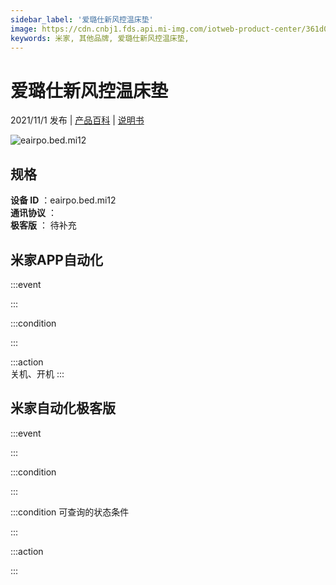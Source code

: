 ```yaml
---
sidebar_label: '爱璐仕新风控温床垫'
image: https://cdn.cnbj1.fds.api.mi-img.com/iotweb-product-center/361d0ed568a4537a3a72cc5951725b28_1634023450573.png?GalaxyAccessKeyId=AKVGLQWBOVIRQ3XLEW&Expires=9223372036854775807&Signature=TEIcMDj+jh0h5ADV3yHl/cCCKN0=
keywords: 米家, 其他品牌, 爱璐仕新风控温床垫, 
---
```

# 爱璐仕新风控温床垫

2021/11/1 发布 | [产品百科](https://home.mi.com/webapp/content/baike/product/index.html?model=eairpo.bed.mi12/) | [说明书](https://home.mi.com/views/introduction.html?model=eairpo.bed.mi12&region=cn)

![eairpo.bed.mi12](https://cdn.cnbj1.fds.api.mi-img.com/iotweb-product-center/361d0ed568a4537a3a72cc5951725b28_1634023450573.png?GalaxyAccessKeyId=AKVGLQWBOVIRQ3XLEW&Expires=9223372036854775807&Signature=TEIcMDj+jh0h5ADV3yHl/cCCKN0=)

## 规格  
> 
**设备 ID** ：eairpo.bed.mi12  
**通讯协议** ：  
**极客版**  ： 待补充 


## 米家APP自动化  

:::event  

:::

:::condition  

:::

:::action   
关机、开机
:::

## 米家自动化极客版  

:::event  

:::

:::condition  

:::

:::condition 可查询的状态条件  

:::

:::action  

:::

        
